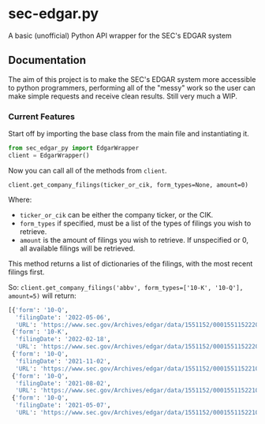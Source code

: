 # sec-edgar.py
A basic (unofficial) Python API wrapper for the SEC's EDGAR system

## Documentation

The aim of this project is to make the SEC's EDGAR system more accessible to python programmers, performing all of the "messy" work so the user can make simple requests and receive clean results.
Still very much a WIP.

### Current Features

Start off by importing the base class from the main file and instantiating it.
```py
from sec_edgar_py import EdgarWrapper
client = EdgarWrapper()
```
Now you can call all of the methods from `client`.

```client.get_company_filings(ticker_or_cik, form_types=None, amount=0)```

Where:
  * `ticker_or_cik` can be either the company ticker, or the CIK.
  * `form_types` if specified, must be a list of the types of filings you wish to retrieve.
  * `amount` is the amount of filings you wish to retrieve. If unspecified or 0, all available filings will be retrieved.

This method returns a list of dictionaries of the filings, with the most recent filings first.
 
So:
`client.get_company_filings('abbv', form_types=['10-K', '10-Q'], amount=5)`
will return:
```py
[{'form': '10-Q',
  'filingDate': '2022-05-06',
  'URL': 'https://www.sec.gov/Archives/edgar/data/1551152/000155115222000017/abbv-20220331.htm'},
 {'form': '10-K',
  'filingDate': '2022-02-18',
  'URL': 'https://www.sec.gov/Archives/edgar/data/1551152/000155115222000007/abbv-20211231.htm'},
 {'form': '10-Q',
  'filingDate': '2021-11-02',
  'URL': 'https://www.sec.gov/Archives/edgar/data/1551152/000155115221000031/abbv-20210930.htm'},
 {'form': '10-Q',
  'filingDate': '2021-08-02',
  'URL': 'https://www.sec.gov/Archives/edgar/data/1551152/000155115221000025/abbv-20210630.htm'},
 {'form': '10-Q',
  'filingDate': '2021-05-07',
  'URL': 'https://www.sec.gov/Archives/edgar/data/1551152/000155115221000016/abbv-20210331.htm'}]
  ```
  
